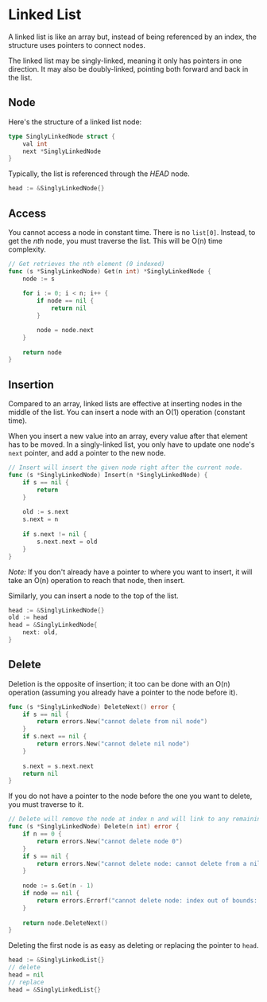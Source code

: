 # Linked List

A linked list is like an array but, instead of being referenced by an index, the structure uses pointers to connect nodes. 

The linked list may be singly-linked, meaning it only has pointers in one direction. It may also be doubly-linked, pointing both forward and back in the list.

## Node

Here's the structure of a linked list node:

```go
type SinglyLinkedNode struct {
	val int
	next *SinglyLinkedNode
}
```
Typically, the list is referenced through the _HEAD_ node.

```go
head := &SinglyLinkedNode{}
```

## Access

You cannot access a node in constant time. There is no `list[0]`. Instead, to get the _nth_ node, you must traverse the list. This will be O(n) time complexity.

```go
// Get retrieves the nth element (0 indexed)
func (s *SinglyLinkedNode) Get(n int) *SinglyLinkedNode {
	node := s
  
	for i := 0; i < n; i++ {
		if node == nil {
			return nil
		}

		node = node.next
	}
  
	return node
}
```

## Insertion

Compared to an array, linked lists are effective at inserting nodes in the middle of the list. You can insert a node with an O(1) operation (constant time).

When you insert a new value into an array, every value after that element has to be moved. 
In a singly-linked list, you only have to update one node's `next` pointer, and add a pointer to the new node.

```go
// Insert will insert the given node right after the current node.
func (s *SinglyLinkedNode) Insert(n *SinglyLinkedNode) {
	if s == nil {
		return
	}
  
	old := s.next
	s.next = n
  
	if s.next != nil {
		s.next.next = old
	}
}
```

_Note:_ If you don't already have a pointer to where you want to insert, it will take an O(n) operation to reach that node, then insert.

Similarly, you can insert a node to the top of the list.

```go
head := &SinglyLinkedNode{}
old := head
head = &SinglyLinkedNode{
	next: old,
}
```

## Delete

Deletion is the opposite of insertion; it too can be done with an O(n) operation (assuming you already have a pointer to the node before it).

```go
func (s *SinglyLinkedNode) DeleteNext() error {
	if s == nil {
		return errors.New("cannot delete from nil node")
	}
	if s.next == nil {
		return errors.New("cannot delete nil node")
	}
  
	s.next = s.next.next
	return nil
}
```

If you do not have a pointer to the node before the one you want to delete, you must traverse to it.

```go
// Delete will remove the node at index n and will link to any remaining nodes after index n.
func (s *SinglyLinkedNode) Delete(n int) error {
	if n == 0 {
		return errors.New("cannot delete node 0")
	}
	if s == nil {
		return errors.New("cannot delete node: cannot delete from a nil head")
	}
  
	node := s.Get(n - 1)
	if node == nil {
		return errors.Errorf("cannot delete node: index out of bounds: %d", n)
	}
  
	return node.DeleteNext()
}
```

Deleting the first node is as easy as deleting or replacing the pointer to `head`.

```go
head := &SinglyLinkedList{}
// delete
head = nil
// replace
head = &SinglyLinkedList{}
```
